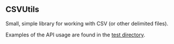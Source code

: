 ## CSVUtils

Small, simple library for working with CSV (or other delimited files).

Examples of the API usage are found in the [test directory](./src/main/test/java/com/dustinredmond/csv/test).